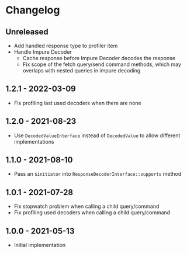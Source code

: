 # Changelog

<!-- There should always be "Unreleased" section at the beginning. -->

## Unreleased
- Add handled response type to profiler item
- Handle Impure Decoder
  - Cache response before Impure Decoder decodes the response
  - Fix scope of the fetch query/send command methods, which may overlaps with nested queries in impure decoding

## 1.2.1 - 2022-03-09
- Fix profiling last used decoders when there are none

## 1.2.0 - 2021-08-23
- Use `DecodedValueInterface` instead of `DecodedValue` to allow different implementations

## 1.1.0 - 2021-08-10
- Pass an `$initiator` into `ResponseDecoderInterface::supports` method

## 1.0.1 - 2021-07-28
- Fix stopwatch problem when calling a child query/command
- Fix profiling used decoders when calling a child query/command

## 1.0.0 - 2021-05-13
- Initial implementation
